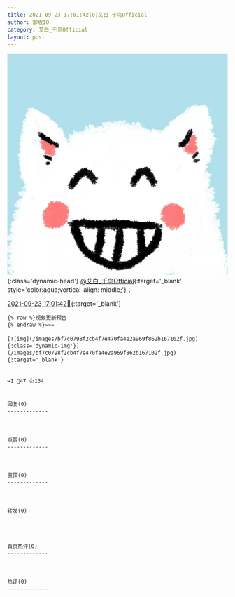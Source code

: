 ```yaml
---
title: 2021-09-23 17:01:42(0)艾白_千鸟Official
author: 御坂IO
category: 艾白_千鸟Official
layout: post
---
```


![img](/images/9ae8b9445fd0665cc014d9080156a45271be73c6.jpg){:class='dynamic-head'}
[@艾白_千鸟Official](https://space.bilibili.com/334537711/dynamic){:target='_blank' style='color:aqua;vertical-align: middle;'}：

[2021-09-23 17:01:42🔗](https://t.bilibili.com/573589884499793778){:target='_blank'}

~~~
{% raw %}视频更新预告
{% endraw %}~~~

[![img](/images/bf7c0798f2cb4f7e470fa4e2a969f862b167102f.jpg){:class='dynamic-img'}](/images/bf7c0798f2cb4f7e470fa4e2a969f862b167102f.jpg){:target='_blank'}


↪️1 💬47 👍134


回复(0)
-------------



点赞(0)
-------------



置顶(0)
-------------



转发(0)
-------------



首页热评(0)
-------------



热评(0)
-------------



